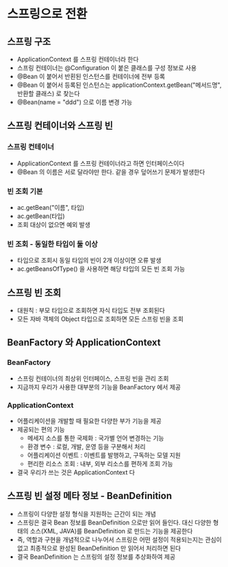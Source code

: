 # 스프링으로 전환

## 스프링 구조

- ApplicationContext 를 스프링 컨테이너라 한다
- 스프링 컨테이너는 @Configuration 이 붙은 클래스를 구성 정보로 사용
- @Bean 이 붙어서 반횐된 인스턴스를 컨테이너에 전부 등록
- @Bean 이 붙어서 등록된 인스턴스는 applicationContext.getBean("메서드명", 반환할 클래스) 로 찾는다
- @Bean(name = "ddd") 으로 이름 변경 가능

## 스프링 컨테이너와 스프링 빈

### 스프링 컨테이너

- ApplicationContext 를 스프링 컨테이너라고 하면 인터페이스이다
- @Bean 의 이름은 서로 달라야만 한다. 같을 경우 덮어쓰기 문제가 발생한다

### 빈 조회 기본

- ac.getBean("이름", 타입)
- ac.getBean(타입)
- 조회 대상이 없으면 예외 발생

### 빈 조회 - 동일한 타입이 둘 이상

- 타입으로 조회시 동일 타입의 빈이 2개 이상이면 오류 발생
- ac.getBeansOfType() 을 사용하면 해당 타입의 모든 빈 조회 가능

## 스프링 빈 조회

- 대원칙 : 부모 타입으로 조회하면 자식 타입도 전부 조회된다
- 모든 자바 객체의 Object 타입으로 조회하면 모든 스프링 빈을 조회

## BeanFactory 와 ApplicationContext

### BeanFactory

- 스프링 컨테이너의 최상위 인터페이스, 스프링 빈을 관리 조회
- 지금까지 우리가 사용한 대부분의 기능을 BeanFactory 에서 제공

### ApplicationContext

- 어플리케이션을 개발할 때 필요한 다양한 부가 기능을 제공
- 제공되는 편의 기능 
  - 메세지 소스를 통한 국제화 : 국가별 언어 변경하는 기능
  - 환경 변수 : 로컬, 개발, 운영 등을 구분해서 처리
  - 어플리케이션 이벤트 : 이벤트를 발행하고, 구독하는 모델 지원
  - 편리한 리소스 조회 : 내부, 외부 리소스를 편하게 조회 가능
- 결국 우리가 쓰는 것은 ApplicationContext 다

## 스프링 빈 설정 메타 정보 - BeanDefinition

- 스프링이 다양한 설정 형식을 지원하는 근간이 되는 개념
- 스프링은 결국 Bean 정보를 BeanDefinition 으로만 읽어 들인다. 대신 다양한 형태의 소스(XML, JAVA)를 BeanDefinition 로 만드는 기능을 제공한다
- 즉, 역할과 구현을 개념적으로 나누어서 스프링은 어떤 설정이 적용되는지는 관심이 없고 최종적으로 완성된 BeanDefinition 만 읽어서 처리하면 된다
- 결국 BeanDefinition 는 스프링의 설정 정보를 추상화하여 제공


